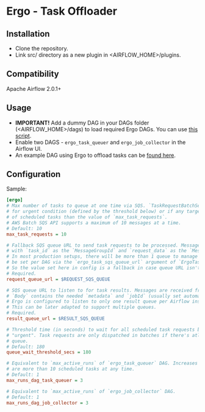 # Ergo - Task Offloader

## Installation

- Clone the repository.
- Link src/ directory as a new plugin in <AIRFLOW_HOME>/plugins.

## Compatibility

Apache Airflow 2.0.1+

## Usage

- **IMPORTANT!** Add a dummy DAG in your DAGs folder (<AIRFLOW_HOME>/dags) to load required Ergo DAGs. You can use [this script](sample/dags/dag_ergo.py).
- Enable two DAGS - `ergo_task_queuer` and `ergo_job_collector` in the Airflow UI.
- An example DAG using Ergo to offload tasks can be [found here](sample/dags/example.py).

## Configuration

Sample:

```ini
[ergo]
# Max number of tasks to queue at one time via SQS. `TaskRequestBatchSensor` will either wait
# for urgent condition (defined by the threshold below) or if any target queue has more number
# of scheduled tasks than the value of `max_task_requests`.
# AWS Batch SQS API supports a maximum of 10 messages at a time.
# Default: 10
max_task_requests = 10

# Fallback SQS queue URL to send task requests to be processed. Messages are sent to this queue
# with `task_id` as the `MessageGroupId` and `request_data` as the `MessageBody`.
# In most production setups, there will be more than 1 queue to manage and these can
# be set per DAG via the `ergo_task_sqs_queue_url` argument of `ErgoTaskProducerOperator`.
# So the value set here in config is a fallback in case queue URL isn't provided to the operator.
# Required.
request_queue_url = $REQUEST_SQS_QUEUE

# SQS queue URL to listen to for task results. Messages are received from this queue assuming
# `Body` contains the needed `metadata` and `jobId` (usually set automatically by the Ergo clients).
# Ergo is configured to listen to only one result queue per Airflow instance.
# This can be later adapted to support multiple queues.
# Required.
result_queue_url = $RESULT_SQS_QUEUE

# Threshold time (in seconds) to wait for all scheduled task requests before they are considered
# "urgent". Task requests are only dispatched in batches if there's atleast one urgent task for any
# queue.
# Default: 180
queue_wait_threshold_secs = 180

# Equivalent to `max_active_runs` of `ergo_task_queuer` DAG. Increases parallelism if there usually
# are more than 10 scheduled tasks at any time.
# Default: 1
max_runs_dag_task_queuer = 3

# Equivalent to `max_active_runs` of `ergo_job_collector` DAG.
# Default: 1
max_runs_dag_job_collector = 3
```
